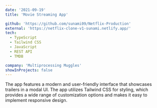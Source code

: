 ```yaml
---
date: '2021-09-19'
title: 'Movie Streaming App'

github: 'https://github.com/sunami09/Netflix-Production'
external: 'https://netflix-clone-v1-sunami.netlify.app/'
tech:
  - TypeScript
  - Tailwind CSS
  - JavaScript
  - REST API
  - TMDB

company: 'Multiprocessing Muggles'
showInProjects: false
---
```


The app features a modern and user-friendly interface that showcases trailers in a modal UI. The app utilizes Tailwind CSS for styling, which provides a wide range of customization options and makes it easy to implement responsive design.
